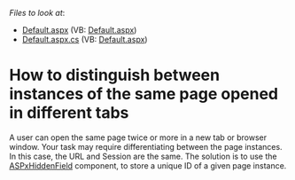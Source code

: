 <!-- default file list -->
*Files to look at*:

* [Default.aspx](./CS/DistinguishingTwoPages/Default.aspx) (VB: [Default.aspx](./VB/DistinguishingTwoPages/Default.aspx))
* [Default.aspx.cs](./CS/DistinguishingTwoPages/Default.aspx.cs) (VB: [Default.aspx](./VB/DistinguishingTwoPages/Default.aspx))
<!-- default file list end -->
# How to distinguish between instances of the same page opened in different tabs


<p>A user can open the same page twice or more in a new tab or browser window. Your task may require differentiating between the page instances. In this case, the URL and Session are the same. The solution is to use the <a href="http://documentation.devexpress.com/#AspNet/clsDevExpressWebASPxHiddenFieldASPxHiddenFieldtopic">ASPxHiddenField</a> component, to store a unique ID of a given page instance.</p>

<br/>


